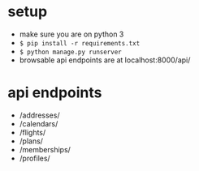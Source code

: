 # setup
- make sure you are on python 3
- `$ pip install -r requirements.txt`
- `$ python manage.py runserver`
- browsable api endpoints are at localhost:8000/api/

# api endpoints
- /addresses/
- /calendars/
- /flights/
- /plans/
- /memberships/
- /profiles/
